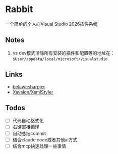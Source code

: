 # Rabbit

一个简单的个人向Visual Studio 2026插件系统

## Notes

1. vs dev模式清除所有安装的插件和配置等的地址在： `$User/appdata/local/microsoft/visualstudio`

## Links

- [belav/csharpier](https://github.com/belav/csharpier)
- [Xavalon/XamlStyler](https://github.com/Xavalon/XamlStyler)

## Todos

- [ ] 代码自动格式化
- [ ] 右键直接编译
- [ ] 自动总结commit
- [ ] 结合claude code或者其他ai方式
- [ ] 结合mcp快速处理一些事情
